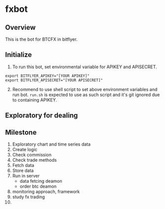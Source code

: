 fxbot
=====

## Overview

This is the bot for BTCFX in bitflyer.

## Initialize

1. To run this bot, set environmental variable for APIKEY and APISECRET.

```
export BITFLYER_APIKEY="[YOUR APIKEY]"
export BITFLYER_APISECRET="[YOUR APISECRET]"
```

2. Recommend to use shell script to set above environment variables and run bot. `run.sh` is expected to use as such script and it's git ignored due to containing APIKEY. 

## Exploratory for dealing

## Milestone

1. Exploratory chart and time series data
1. Create logic
1. Check commission
1. Check trade methods
1. Fetch data
1. Store data
1. Run in server
	- data fetcing deamon
	- order btc deamon
1. monitoring approach, framework
1. study fx trading 
1.    

